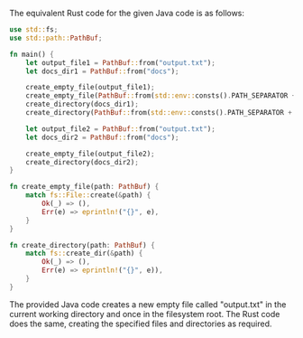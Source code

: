 The equivalent Rust code for the given Java code is as follows:

```rust
use std::fs;
use std::path::PathBuf;

fn main() {
    let output_file1 = PathBuf::from("output.txt");
    let docs_dir1 = PathBuf::from("docs");

    create_empty_file(output_file1);
    create_empty_file(PathBuf::from(std::env::consts().PATH_SEPARATOR + "output.txt")));
    create_directory(docs_dir1);
    create_directory(PathBuf::from(std::env::consts().PATH_SEPARATOR + "docs")));

    let output_file2 = PathBuf::from("output.txt");
    let docs_dir2 = PathBuf::from("docs");

    create_empty_file(output_file2);
    create_directory(docs_dir2);
}

fn create_empty_file(path: PathBuf) {
    match fs::File::create(&path) {
        Ok(_) => (),
        Err(e) => eprintln!("{}", e),
    }
}

fn create_directory(path: PathBuf) {
    match fs::create_dir(&path) {
        Ok(_) => (),
        Err(e) => eprintln!("{}", e)),
    }
}
```

The provided Java code creates a new empty file called "output.txt" in the current working directory and once in the filesystem root. The Rust code does the same, creating the specified files and directories as required.
